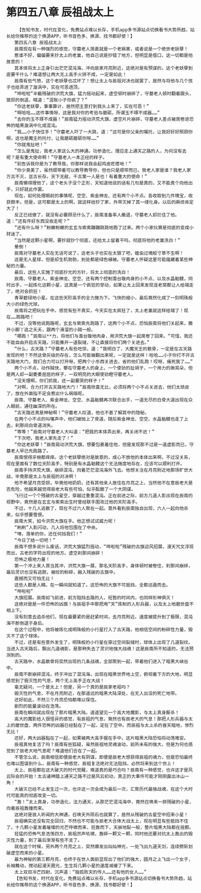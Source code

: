 # 第四五八章 辰祖战太上
        【告知书友，时代在变化，免费站点难以长存，手机app多书源站点切换看书大势所趋，站长给你推荐的这个换源APP，听书音色多、换源、找书都好使！】
       第四五八章 辰祖战太上
       辰南现在有一种强烈的感觉，守墓老人简直就是一个老祸害，或者说是一个绝世老妖孽！
       惹谁不好，偏偏要来抄太上的老巢，他自己说是抄错了地方，但明显是借口，这一切都是他故意的！
       其本体将太上正身引出茫茫混沌海，冲向辰家月亮附近，这绝对是有预谋的，这个老妖孽到底要干什么？难道想让两大无上高手火拼不成，一定是如此！
       辰南有些气愤，这个老妖孽也忒坏了！想让太上与辰祖对决也就罢了，居然与将他与几个孩子也给弄进了漩涡中，实在可恶透顶。
       “哗啦啦”半截残破的洪荒大旗，猛力摇动起来，虚空顿时崩碎了，守墓老人顿时翻着跟头，狼狈的倒退，喊道：“混账小子你疯了？”
       “你这老妖孽，事事算计，居然把主意打到我头上来了，实在可恶！”
       “啊哈哈……这件事情呀，这是我对你的考验与磨砺，所谓玉不琢不成器……”
       “去你的玉不琢不成器！”辰南猛力摇动洪荒大旗，虚空片片崩碎，守墓老人差点被席卷进恐怖的暗黑漩涡中化成混沌。
       “我……小子快住手！”守墓老人吓了一大跳，道：“这可是你父亲的嘱托，让我好好好照顾你啊，这也是魔主的托付，让我磨砺磨砺你呀……”
       “你就鬼扯吧！”
       “怎么是鬼扯，我老人家这么大的神通。功参造化，理应走上通天之路的人，为何没有去呢？是有重大使命啊！”守墓老人一本正经的样子。
       “别告诉我你是为了教导我，你那样说我会起鸡皮疙瘩地！”
       “你少臭美了，虽然顺带着可以教导教导你，但也只是顺带而已，我老人家是谁？我老人家万古不灭，亘古长存。天下无敌，千古第一人是也！有着重大的使命！”
       辰南懒得理他了，这个老头子没个正形，天知道他说的话有几句是真的，又不能真个向他出手，只好就此作罢。
       现在，如何处理眼前的事情呢，空空、紫金神龙、还有两个小不点。各收取到几件瑰宝，收获颇丰。但是，这可都是太上的啊，就这样给抄了家，外带灭掉了其一缕化身。以后的麻烦肯定大了！
       反正已经做了，就没有必要顾忌什么了，辰南准备率人撤退，守墓老人却拦住了他。道：“还有件好东西没收走呢？”
       “还有什么呀？”粉嫩粉嫩的玄玄与索索蹦蹦跳跳地跑了过来。两个小家伙算是彻底的变成小财迷了。
       “当然是这颗小星啊，要抄就抄个彻底，还给太上留着干吗，彻底将他的老巢洗白！”
       晕倒！
       辰南对守墓老人实在无话可说了，这老头子也实在太狠了吧，蝗虫过境般寸草不生啊！
       这是无人星球，但是却生机勃勃，到处都是绿色植被。守墓老人怀疑这里可能蕴藏着某些神秘的力量。
       最后，这些人实施了彻底抄光的方针，将太上彻底的洗白！
       辰南、守墓老人、紫金神龙、空空、还有两个控制澹台璇肉身的小不点、以及水晶骷髅，同时出手，一起炼化这颗小星，这真是一个疯狂的举动，如果让太上回来发现连老窝都让人给端走了，绝对会抓狂！
       青翠碧绿地小星。在这些天阶高手的全力施为下。飞快的缩小，最后竟然化成了一刻明珠般大小的绿色光球。
       辰南将之把玩在手中。感觉有些不真实，今天实在太疯狂了，太上老巢就这样给端了！现在……跑路吧！
       不过，没等他说跑路呢，玄玄与索索先跑路了，这两个小不点，恐怕辰南将他们关起来，撒开小脚丫逃之夭夭，跟两个滑溜的小贼一般。
       “哪跑！”辰南以**力，将他们与澹台璇地肉身，用洪荒大旗一起席卷了回来。“可惜，我还不能自由开启古天路，只能撕开一道裂缝，不让直接将你们两个关进去。”
       “什么，古天路？”守墓老人有些吃惊，道：“我明白了，大魔天王的骸骨，一定是在古天路发现的吧？不然这骨灰级的存在，怎么可能被翻出来呢，一定就是这样！哈哈……小子你打不开古天路地大门，我们合力可以打开呀，把两个小东西关进去，省的他们乱跑！哎呀，痛死我了……”
       两个小不点，动作贼快，攀在守墓老人的身上，一个使劲的扯胡子，一个用力的揪耳朵，但是两人却一副委委屈屈的样子，一双明亮的大眼使劲瞪守墓老人。
       “没天理啊，你们抓我，还一副要哭的样子！”
       “对啊，合力打开古天路地大门！”辰南欣喜无比，必须将两个小不点关进去，他们太顽皮了，放在外面指不定会惹出什么祸端呢。
       辰南、守墓老人、紫金神龙、空空、水晶骷髅再次联合出手，一道无尽的白骨大道出现在众人眼前，通往幽深的所在。
       “古天路还真是神秘啊！”守墓老人叹道，他也不甚了解其中的隐秘。
       在两个小不点的叫嚷声中，他们被抛上了骨道，随后紫金神龙、空空、水晶骷髅也走了上去，刹那间白骨道消失。
       “等等！”辰南对守墓老人大叫道：“把我的本体弄出来，再关闭不迟！”
       “下次吧，我老人家先走了！”
       “你这老妖孽！”辰南晃动洪荒大旗，想要包裹着住他，但是发现那不过是一道虚影而已，守墓老人早已先跑路了。
       辰南恨得牙根都痒痒。这个老妖孽绝对是故意的，成心不放他的本体出来啊，不过没关系，现在里面有了数位天阶高手，特别是有水晶骷髅这个无法揣度地存在，应该可以顺利打开。
       辰南手持洪荒大旗，崩碎混沌，向着茫茫混沌海外飞去。他想关注在月亮附近地那场旷世大战，毕竟那是太上与辰祖的对决啊！
       他不希望月亮受损，毕竟他地奶奶，还有其他亲人居住在月亮之上，当然他不在意辰老大是否危险，他越来越觉得辰老大有些可怕，似乎酝酿了一个大阴谋。
       飞行过一个个残破的古星空，穿越过重重混沌。正在前进之际，前方几道人影出现在辰南的视野中，竟然是在玄玄与索索出生时曾经联手围攻过他的天阶高手。
       不过，十几人逃散了，现在不过六人聚在一起。意外看到辰南独自出现，六人一起向他杀来，似乎想要雪恨。
       辰南大笑，如今洪荒大旗在手。他正想试试威力呢！
       “刷刷”人影闪动，几人将他包围在了中央。
       “嘿，落单的你，还任何挡我们！”
       “今日了结一切吧！”
       辰南不想多说什么废话，洪荒大旗猛烈摇动，“哗啦啦”残破的古旗迎风招展，漫天咒文浮现而出，古老的字符出现的地方。虚空刹那间崩碎！
       恐怖之极地力量！
       第一个冲上来人首当其冲，洪荒大旗一展，那名天阶高手，身体顿时被卷住，刹那间崩碎，最后灵识也没有逃脱，被绞的粉碎，融入残破的古旗中。
       震撼而又可怕无比！
       这些人都是人精。在一瞬间就知道了。这恐怖的大旗不可抵挡，全都远遁而去。
       “哗啦啦”
       大旗招展。辰南如飞前进，前方阻挡去路的人，短暂的时间内，也同样形神俱灭！
       这绝对是是一件恐怖的凶旗！与辰祖手中那把用“天”炼制的人形兵器，以及太上地磨世盘不相上下。
       没有刻意去追杀他们，现在最要紧的是赶紧时间，去月亮附近。速度被提升到了极限，混沌海不断倒退于身后。
       在这个过程中，他将被炼化成明珠般的小行星打入了古天路，他相信空间的粉碎性力量，毁灭不了这个球体。
       不过，还是有些意外发生了，明珠般的小行星在穿过空间裂缝时，球体上出现了几道裂纹。当进入古天路后，飘出几道魂影，是那种失去了灵识地强大战魂！这是辰南所不知道的，无法预测到的。
       古天路中，水晶骸骨将突然出现的几条战魂，全部聚到一起，带着他们进入了暗黑大峡谷中。
       辰南不断崩碎混沌，终于冲出了混沌海，出现在暗黑世界地上空，俯视着下方的大地，明显感觉到了毁灭性的气息，两个无上高手正在大战！
       毫无疑问，一个是太上！但是，另一个真的是辰家老祖吗？
       毁灭性的气息，不在月亮附近，在那遥远的暗黑大陆深处，在无人出没的死亡地带。
       还好如此，不然三个月亮恐怕都难以保住。
       剧烈的能量波动在浩荡。
       辰南在瞬间就出现在了那片暗黑大陆。遥遥望见一个高大地魔影，与太上真身厮杀！
       高大的魔影给人很怪异的感觉，有辰祖的气息，竟然也有辰老大的气息！那把人形兵器与太上的磨世盘，两件恐怖的凶器已经黏在了一起，定在了空中。而辰祖与太上杀的昏天暗地，惨烈无比！
       还好，两大凶器黏在了一起，如果被两大高手握在手中，这片暗黑大陆恐怕将动荡难安。
       辰祖真地复活了吗？辰南有些狐疑，虽然辰祖地灵魂波动，前所未有的强大，但是为何也感觉到了辰老大地气息呢？难道他们合在了一起。
       不管怎么说，辰南相信即便辰老大有阴谋，即便是辰老大想获得辰祖的魂力，但是恐怕最终也难以图谋到什么，辰南有一种感觉，辰祖复活绝对无法阻挡，必然将来到这个世上！
       太上、辰祖都在这大破灭的时代觉醒，难道真的是巧合吗？辰南有一种感觉，也许这才是风云际会的开始！太古诸神踏上通天之路不过是风云初动，真正的大事件可能才刚刚露出冰山一角！
       大破灭已经不止发生过一次，也许这一次会成为最后一次，汇聚历代最强战魂，在这个大时代可能真的彻底改变一切。
       “轰！”太上真身，功参造化，法力通天，从那茫茫混沌海中，竟然召唤来一排残破的小星，向着辰祖轰撞而来。
       这绝对是骇人听闻的大神通，召唤天外陨石也就算了，居然从残破的古星空中招来小星！
       辰祖确实还没有完全回归，不然也不可能与辰老大合体大战太上，现在明显有些抵挡不住了。十几颗小星发着璀璨的光芒呼啸而来，狂轰而下，天崩地裂一般，整片暗黑大陆都在摇颤。
       狂猛的恐怖气息浩荡四方，辰祖厉声吼啸，轰碎一颗又一颗，同时他还要对抗太上轰出的毁灭性力量，到了最后渐渐有些不支了。
       就在这个时候，另外两个月亮之上，突然爆发出灿灿神光，一处飞出九道天剑，连续劈斩划破虚空而来的小星。
       最为神秘的第三颗月亮，也终于在世人面前显现出了他们的强大，圆月之上飞出一个女子，长袖舞动，搅动起漫天霞光，生生将几颗小星的速度减缓了下来。
       太上双目冷芒四射，沉声道：“独孤败天的传人……还有他的女人……”
       【告知书友，时代在变化，免费站点难以长存，手机app多书源站点切换看书大势所趋，站长给你推荐的这个换源APP，听书音色多、换源、找书都好使！】